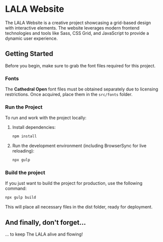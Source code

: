 # LALA Website

The LALA Website is a creative project showcasing a grid-based design with interactive elements. The website leverages modern frontend technologies and tools like Sass, CSS Grid, and JavaScript to provide a dynamic user experience.

## Getting Started

Before you begin, make sure to grab the font files required for this project.

### Fonts

The **Cathedral Open** font files must be obtained separately due to licensing restrictions. Once acquired, place them in the `src/fonts` folder.

### Run the Project

To run and work with the project locally:

1. Install dependencies:

    ```bash
    npm install
    ```
2. Run the development environment (including BrowserSync for live reloading):

    ```bash
    npx gulp
    ````

### Build the project

If you just want to build the project for production, use the following command:

```bash
npx gulp build
```

This will place all necessary files in the dist folder, ready for deployment.

## And finally, don't forget...

... to keep The LALA alive and flowing!
